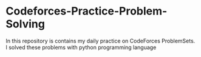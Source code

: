 # Codeforces-Practice-Problem-Solving
In this repository is contains my daily practice on CodeForces ProblemSets.
I solved these problems with python programming language
